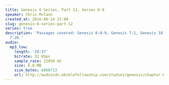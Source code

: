 ```yaml
---
title: Genesis 6 Series, Part 12, Verses 8-9
speaker: Chris McCann
created_at: 2016-06-14 21:00
slug: genesis-6-series-part-12
series: true
description: 'Passages covered: Genesis 6:8-9, Genesis 7:1, Genesis 18:23, Ecclesiastes
  7:20.'
audio:
  mp3_low:
    length: '28:37'
    bitrate: 32 Kbps
    sample_rate: 22050 Hz
    size: 6.6 MB
    size_bytes: 6868713
    url: http://audiocdn.ebiblefellowship.com/studies/genesis/chapter-6/2016.06.14_McCann_-_Genesis_6_Series_Part_12.mp3
---
```

